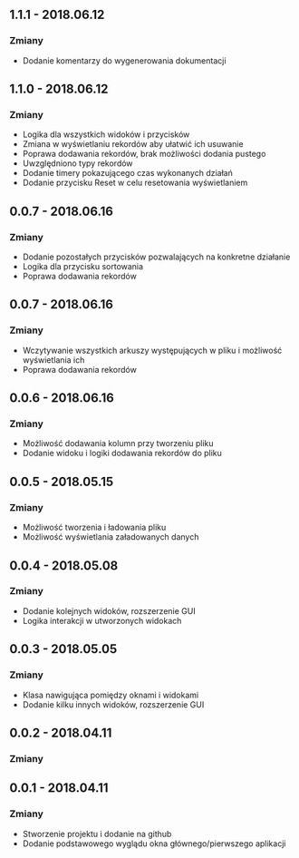 ## 1.1.1 - 2018.06.12
### Zmiany
- Dodanie komentarzy do wygenerowania dokumentacji

## 1.1.0 - 2018.06.12
### Zmiany
- Logika dla wszystkich widoków i przycisków
- Zmiana w wyświetlaniu rekordów aby ułatwić ich usuwanie
- Poprawa dodawania rekordów, brak możliwości dodania pustego
- Uwzględniono typy rekordów
- Dodanie timery pokazującego czas wykonanych działań
- Dodanie przycisku Reset w celu resetowania wyświetlaniem

## 0.0.7 - 2018.06.16
### Zmiany
- Dodanie pozostałych przycisków pozwalających na konkretne działanie
- Logika dla przycisku sortowania
- Poprawa dodawania rekordów

## 0.0.7 - 2018.06.16
### Zmiany
- Wczytywanie wszystkich arkuszy występujących w pliku i możliwość wyświetlania ich
- Poprawa dodawania rekordów

## 0.0.6 - 2018.06.16
### Zmiany
- Możliwość dodawania kolumn przy tworzeniu pliku
- Dodanie widoku i logiki dodawania rekordów do pliku

## 0.0.5 - 2018.05.15
### Zmiany
- Możliwość tworzenia i ładowania pliku
- Możliwość wyświetlania załadowanych danych

## 0.0.4 - 2018.05.08
### Zmiany
- Dodanie kolejnych widoków, rozszerzenie GUI
- Logika interakcji w utworzonych widokach

## 0.0.3 - 2018.05.05
### Zmiany
- Klasa nawigująca pomiędzy oknami i widokami
- Dodanie kilku innych widoków, rozszerzenie GUI

## 0.0.2 - 2018.04.11
### Zmiany

## 0.0.1 - 2018.04.11
### Zmiany
- Stworzenie projektu i dodanie na github
- Dodanie podstawowego wyglądu okna głównego/pierwszego aplikacji
